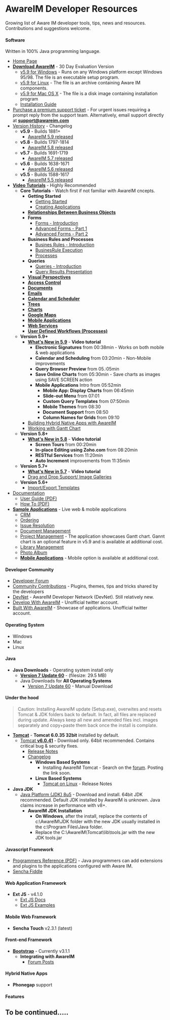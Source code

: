 # AwareIM Developer Resources
Growing list of Aware IM developer tools, tips, news and resources. Contributions and suggestions welcome.
#### Software
Written in 100% Java programming language.
  + [Home Page](http://www.awareim.com/)
  + [**Download AwareIM**](http://awareim.com/try/) - 30 Day Evaluation Version
      + [v5.9 for Windows](http://awareim.com/WP_NEW/download?DownloadType=Windows) - Runs on any Windows platform except Windows 95/98. The file is an executable setup program.
      + [v5.9 for Linux](http://awareim.com/WP_NEW/download?DownloadType=Linux) - The file is an archive containing Aware IM components.
      + [v5.9 for Mac OS X](http://awareim.com/WP_NEW/download?DownloadType=Mac) - The file is a disk image containing installation program
      + [Installation Guide](http://www.awareim.com/InstallationGuide.pdf)
  + [Purchase a premium support ticket](http://awareim.com/WP_NEW/support-request/) - For urgent issues requiring a prompt reply from the support team. Alternatively, email support directly at **support@awareim.com**
  + [Version History](http://www.awareim.com/changelog/?C=M;O=D) - Changelog 
      + **v5.9** - Builds 1881+
        + [AwareIM 5.9 released](http://awareim.com/aware-im-5-9-released/)
      + **v5.8** - Builds 1797-1814 
        + [AwareIM 5.8 released](http://awareim.com/aware-im-5-8-is-released/)
      + **v5.7** - Builds 1691-1719
        + [AwareIM 5.7 released](http://awareim.com/aware-im-5-7-is-released/)
      + **v5.6** - Builds 1638-1671
        + [AwareIM 5.6 released](http://awareim.com/aware-im-5-6-is-released/)
      + **v5.5** - Builds 1588-1617
        + [AwareIM 5.5 released](http://awareim.com/aware-im-5-5-is-released/)
  + [**Video Tutorials**](http://awareim.com/video-tutorials/) - Highly Recommended
    + **Core Tutorials** - Watch first if not familiar with AwareIM cncepts.
      + **Getting Started**
        + [Getting Started](http://www.awareim.com/tutorials/getting_started/getting_started.html)
        + [Creating Applications](http://www.awareim.com/tutorials/creating_applications/creating_applications.html)
      + [**Relationships Between Business Objects**](http://www.awareim.com/tutorials/Relationships/Relationships.html)
      + **Forms**
        + [Forms - Introduction](http://www.awareim.com/tutorials/Forms/Forms.html)
        + [Advanced Forms - Part 1](http://www.awareim.com/tutorials/Advanced_Forms/Advanced_Forms.html)
        + [Advanced Forms - Part 2](http://www.awareim.com/tutorials/Advanced_Forms2/Advanced_Forms2.html)
      + **Business Rules and Processes**
        + [Busines Rules - Introduction](http://www.awareim.com/tutorials/Rules/Rules.html)
        + [BusinesRule Execution](http://www.awareim.com/tutorials/Rule_Execution/Rule_Execution.html)
        + [Processes](http://www.awareim.com/tutorials/Processes/Processes.html)
      + **Queries**
        + [Queries - Introduction](http://www.awareim.com/tutorials/Queries/Queries.html)
        + [Query Results Presentation](http://www.awareim.com/tutorials/Query_Presentation/Query_Presentation.html)
      + [**Visual Perspectives**](http://www.awareim.com/tutorials/VP1/VP1.html) 
      + [**Access Control**](http://www.awareim.com/tutorials/Access/Access.html)
      + [**Documents**](http://www.awareim.com/tutorials/Documents/Documents.html)
      + [**Emails**](http://www.awareim.com/tutorials/Emails/Emails.html)
      + [**Calendar and Scheduler**](http://www.awareim.com/tutorials/Calendar/Calendar.html)
      + [**Trees**](http://www.awareim.com/tutorials/Trees/Trees.html)
      + [**Charts**](http://www.awareim.com/tutorials/Charts/Charts.html)
      + [**Google Maps**](http://www.awareim.com/tutorials/Google_Maps/Google_Maps.html)
      + [**Mobile Applications**](http://www.awareim.com/tutorials/Mobile/Mobile.html)
      + [**Web Services**](http://www.awareim.com/tutorials/WebServices/WebServices.html)
      + [**User Defined Workflows (Processes)**](http://www.awareim.com/tutorials/UDP/UDP.html)
    + **Version 5.9+**
      + [**What's New in 5.9**](http://www.awareim.com/59/New/New%20In%205,9.html) - **Video tutorial**
        + **Electronic Signatures** from 00:38min - Works on both mobile & web applications
        + **Calendar and Scheduling** from 03:20min - Non-Mobile improvements
        + **Query Browser Preview** from 05.:05min 
        + **Save Online Charts** from 05:30min - Save charts as images using SAVE SCREEN action
        + **Mobile Applications** Intro from 05:52min   
          + **Mobile App: Display Charts** from 06:45min 
          + **Slide-out Menu** from 07:01
          + **Custom Query Templates** from 07:50min 
          + **Mobile Themes** from 08:30
          + **Document Support** from 08:50
          + **Column Names for Grids** from 09:10
      + [Building Hybrid Native Apps with AwareIM](http://www.awareim.com/tutorials/NativeMobileApps/NativeMobileApps.html)
      + [Working with Gantt Chart](http://www.awareim.com/tutorials/GanttChart/GanttChart.html)
    + **Version 5.8+**
      + [**What's New in 5.8**](http://awareim.com/58/New/NewIn58.html) - **Video tutorial**
        + **Screen Tours** from 00:20min
        + **In-place Editing using Zoho.com** from 08:20min 
        + **RESTful Services** from 11:20min
        + **Auto Increment** improvements from 11:35min
    + **Version 5.7+**
      + [**What's New in 5.7**](http://www.awareim.com/57/NewIn57/NewIn57.html) - **Video tutorial**
      + [Drag and Drop Support/ Image Galleries](http://www.awareim.com/57/NewIn57/NewIn57.html)
    + **Version 5.6+**
      + [Import/Export Templates](http://awareim.com/tutorials/UDIT/UDIT.html)
  + [Documentation](http://awareim.com/documentation/)
      + [User Guide (PDF)](http://www.awareim.com/UserGuide.pdf)
      + [How To (PDF)](http://www.awareim.com/OnlineDoco/indexHowto.html)
  + [**Sample Applications**](http://awareim.com/sample-applications/) - Live web & mobile applications 
      + [CRM](http://www.awareim.com/sample_crm.html)
      + [Ordering](http://www.awareim.com/sample_ordering.html)
      + [Issue Resolution](http://www.awareim.com/sample_issue_resolution.html)
      + [Document Management](http://www.awareim.com/sample_documents.html)
      + [Project Management](http://www.awareim.com/sample_project_mgmt.html) - The application showcases Gantt chart. Gannt chart is an optional feature in v5.9 and is available at additional cost. 
      + [Library Management](http://www.awareim.com/sample_library.html)
      + [Photo Album](http://www.awareim.com/sample_photoalbum.html)
      + [**Mobile Applications**](http://50.62.145.173/AwareIM/samplesMobile.html) - Mobile option is available at additional cost. 

#### Developer Community
  + [Developer Forum](http://www.awareim.com/phpBB2/index.php) 
  + [Community Contributions](http://awareim.com/community-page/) - Plugins, themes, tips and tricks shared by the developers
  + [DevNet](http://www.awareim-devnet.com/) - AwareIM Developer Network (DevNet). Still relatively new.
  + [Develop With AwareIM](https://twitter.com/DWAwareIM) - Unofficial twitter account.
  + [Built With AwareIM](https://twitter.com/BWAwareIM) - Showcase of applications. Unofficial twitter account.

#### Operating System
  + Windows
  + Mac
  + Linux 
  

#### Java
  + **Java Downloads** - Operating system install only
    + [**Version 7 Update 60**](https://www.java.com/en/download/) - (filesize: 29.5 MB)
    + Java Downloads for **All Operating Systems**
      + [Version 7 Update 60](https://www.java.com/en/download/manual.jsp) - Manual Download

#### Under the hood
> Caution: Installing AwareIM update (Setup.exe), overwites and resets Tomcat & JDK folders back to default. In fact, all files are replaced during update. Always keep all new and amended files incl. images separately and copy+paste them back once the install is complate.

  + [**Tomcat**](http://tomcat.apache.org/) - **Tomcat 6.0.35 32bit** installed by default. 
    + [Tomcat **v6.0.41**](http://tomcat.apache.org/download-60.cgi) - Download only. 64bit recommended. Contains critical bug & security fixes. 
      + [Release Notes](http://tomcat.apache.org/tomcat-6.0-doc/RELEASE-NOTES.txt)
      + [Changelog](http://tomcat.apache.org/tomcat-6.0-doc/changelog.html)
        + **Windows Based Systems**
          + Installing AwareIM Tomcat - Search on the [forum](http://www.awareim.com/phpBB2/index.php). Posting the link soon.
        + **Linux Based Systems**
          + [Tomcat on Linux](http://tomcat.apache.org/tomcat-6.0-doc/RELEASE-NOTES.txt) - Release Notes
  + **Java JDK**
    + [Java Platform (JDK) 8u5](http://www.oracle.com/technetwork/java/javase/downloads/index.html) - Download and install. 64bit JDK recommended. Default JDK installed by AwareIM is unknown. Java claims increase in performance with v8+.
      + **AwareIM JDK Installation**
        + **On Windows**, after the install, replace the contents of c:\AwareIM\JDK folder with the new JDK usually installed in the c:\Program Files\Java folder.
        + Replace the C:\AwareIM\Tomcat\lib\tools.jar with the new JDK tools.jar 

#### Javascript Framework
  + [Programmers Reference (PDF)](http://bit.ly/U4TGIX) - Java programmers can add extensions and plugins to the applications configured with Aware IM.
  + [Sencha Fiddle](https://fiddle.sencha.com/)

#### **Web Application Framework**
  + **Ext JS** - v4.1.0 
    + [Ext JS Docs](http://docs.sencha.com/extjs/4.1.0/)
    + [Ext JS Examples](http://try.sencha.com/extjs/4.1.0/)

#### **Mobile Web Framework**
  + **Sencha Touch** v2.3.1 (latest)

#### Front-end Framework
  + [**Bootstrap**](http://getbootstrap.com/) - Currently v3.1.1
    + **Integrating with AwareIM** 
      + [Forum Posts](#)

#### Hybrid Native Apps
  + **Phonegap** support

#### Features 

## To be continued.....
